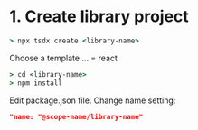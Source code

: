 # 1. Create library project
```cmd
> npx tsdx create <library-name>
```
Choose a template ... = react
```cmd
> cd <library-name>
> npm install
```
Edit package.json file. Change name setting:
```json
"name: "@scope-name/library-name"
```
